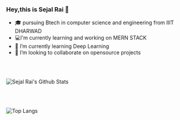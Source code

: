 ### Hey,this is Sejal Rai 👋
- 🎓 pursuing Btech in computer science and engineering from IIIT DHARWAD </br>
- 💻I'm currently learning and working on MERN STACK </br>
- 🌱 I’m currently learning Deep Learning<br/>
- 👯 I’m looking to collaborate on opensource projects


<br/>
<br/>

![Sejal Rai's Github Stats](https://github-readme-stats.vercel.app/api?username=sejalrai23&theme=chartreuse-dark&show_icons=true&hide_border=false&include_all_commits=true&show_owner=true&count_private=true&hide_rank=false&cache_seconds=86000)

<br/>
<br/>

![Top Langs](https://github-readme-stats.vercel.app/api/top-langs/?username=sejalrai23&layout=compact&theme=chartreuse-dark)




